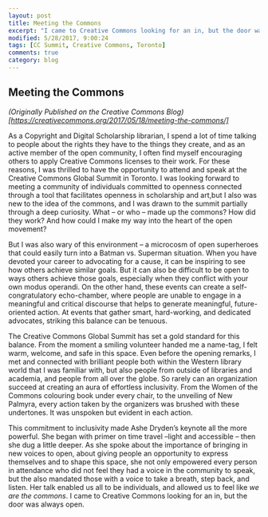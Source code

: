 ```yaml
---
layout: post
title: Meeting the Commons
excerpt: "I came to Creative Commons looking for an in, but the door was always open."
modified: 5/28/2017, 9:00:24
tags: [CC Summit, Creative Commons, Toronto]
comments: true
category: blog
---
```

## Meeting the Commons
*(Originally Published on the Creative Commons Blog)[https://creativecommons.org/2017/05/18/meeting-the-commons/]*

As a Copyright and Digital Scholarship librarian, I spend a lot of time talking to people about the rights they have to the things they create, and as an active member of the open community, I often find myself encouraging others to apply Creative Commons licenses to their work. For these reasons, I was thrilled to have the opportunity to attend and speak at the Creative Commons Global Summit in Toronto. I was looking forward to meeting a community of individuals committed to openness connected through a tool that facilitates openness in scholarship and art,but I also was new to the idea of the commons, and I was drawn to the summit partially through a deep curiosity. What – or who – made up the commons? How did they work? And how could I make my way into the heart of the open movement?


But I was also wary of this environment – a microcosm of open superheroes that could easily turn into a Batman vs. Superman situation. When you have devoted your career to advocating for a cause, it can be inspiring to see how others achieve similar goals. But it can also be difficult to be open to ways others achieve those goals, especially when they conflict with your own modus operandi. On the other hand, these events can create a self-congratulatory echo-chamber, where people are unable to engage in a meaningful and critical discourse that helps to generate meaningful, future-oriented action. At events that gather smart, hard-working, and dedicated advocates, striking this balance can be tenuous.

The Creative Commons Global Summit has set a gold standard for this balance. From the moment a smiling volunteer handed me a name-tag, I felt warm, welcome, and safe in this space. Even before the opening remarks, I met and connected with brilliant people both within the Western library world that I was familiar with, but also people from outside of libraries and academia, and people from all over the globe. So rarely can an organization succeed at creating an aura of effortless inclusivity. From the Women of the Commons colouring book under every chair, to the unveiling of New Palmyra, every action taken by the organizers was brushed with these undertones. It was unspoken but evident in each action.


This commitment to inclusivity made Ashe Dryden’s keynote all the more powerful. She began with primer on time travel –light and accessible – then she dug a little deeper. As she spoke about the importance of bringing in new voices to open, about giving people an opportunity to express themselves and to shape this space, she not only empowered every person in attendance who did not feel they had a voice in the community to speak, but the also mandated those with a voice to take a breath, step back, and listen. Her talk enabled us all to be individuals, and allowed us to feel like *we are the commons*. I came to Creative Commons looking for an in, but the door was always open.
